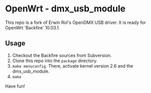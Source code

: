 OpenWrt - dmx_usb_module
========================

This repo is a fork of Erwin Rol's OpenDMX USB driver. It is ready for OpenWrt 'Backfire' 10.03.1.

Usage
-----

1. Checkout the Backfire sources from Subversion.
2. Clone this repo into the `package` directory.
3. `make menuconfig`. There, activate kernel version 2.6 and the dmx_usb_module.
4. `make`

Have fun!

